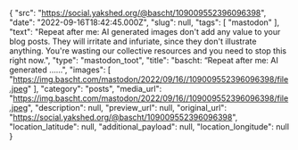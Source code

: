 {
  "src": "https://social.yakshed.org/@bascht/109009552396096398",
  "date": "2022-09-16T18:42:45.000Z",
  "slug": null,
  "tags": [
    "mastodon"
  ],
  "text": "Repeat after me: AI generated images don't add any value to your blog posts. They will irritate and infuriate, since they don't illustrate anything. You're wasting our collective resources and you need to stop this right now.",
  "type": "mastodon_toot",
  "title": "bascht: “Repeat after me: AI generated ……",
  "images": [
    "https://img.bascht.com/mastodon/2022/09/16//109009552396096398/file.jpeg"
  ],
  "category": "posts",
  "media_url": "https://img.bascht.com/mastodon/2022/09/16//109009552396096398/file.jpeg",
  "description": null,
  "preview_url": null,
  "original_url": "https://social.yakshed.org/@bascht/109009552396096398",
  "location_latitude": null,
  "additional_payload": null,
  "location_longitude": null
}